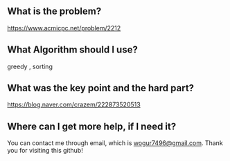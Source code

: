 ## What is the problem?

<https://www.acmicpc.net/problem/2212>

## What Algorithm should I use?

greedy , sorting

## What was the key point and the hard part?

https://blog.naver.com/crazem/222873520513

## Where can I get more help, if I need it?

You can contact me through email, which is wogur7496@gmail.com.
Thank you for visiting this github!
